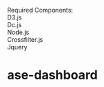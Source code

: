 
Required Components:<br/>
D3.js<br/>
Dc.js<br/>
Node.js<br/>
Crossfilter.js<br/>
Jquery<br/>

# ase-dashboard
